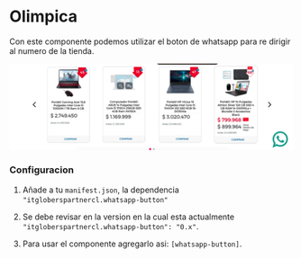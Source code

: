 # Olimpica

Con este componente podemos utilizar el boton de whatsapp para  re dirigir al numero de la tienda.


![](https://github.com/Andrezgrondona/itgloberspartnercl-whatssap-button/blob/main/react/src/assets/whatsapp.png?raw=true)

###  Configuracion

1. Añade a tu `manifest.json`, la dependencia `"itgloberspartnercl.whatsapp-button"`

2. Se debe revisar en la version en la cual esta actualmente `"itgloberspartnercl.whatsapp-button": "0.x"`.

3. Para usar el componente agregarlo asi: `[whatsapp-button]`.


